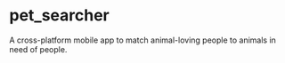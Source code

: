# pet_searcher

A cross-platform mobile app to match animal-loving people to animals in need of people.
